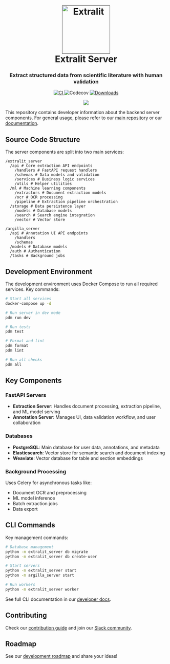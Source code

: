 <h1 align="center">
  <a href=""><img src="https://github.com/extralit/extralit/raw/main/assets/logo.svg" alt="Extralit" width="150"></a>
  <br>
  Extralit Server
  <br>
</h1>
<h3 align="center">Extract structured data from scientific literature with human validation</h2>

<p align="center">
<a href="https://pypi.org/project/extralit/">
<img alt="CI" src="https://img.shields.io/pypi/v/extralit.svg?style=flat-round&logo=pypi&logoColor=white">
</a>
<img alt="Codecov" src="https://codecov.io/gh/extralit/extralit/branch/main/graph/badge.svg"/>
<a href="https://pepy.tech/project/extralit">
<img alt="Downloads" src="https://static.pepy.tech/personalized-badge/extralit?period=month&units=international_system&left_color=grey&right_color=blue&left_text=pypi%20downloads/month">
</a>
</p>

<p align="center">
<a href="https://www.linkedin.com/company/extralit-ai">
<img src="https://img.shields.io/badge/linkedin-blue?logo=linkedin"/>
</a>
</p>

This repository contains developer information about the backend server components. For general usage, please refer to our [main repository](https://github.com/extralit/extralit) or our [documentation](https://docs.extralit.ai/latest/).

## Source Code Structure

The server components are split into two main services:

```
/extralit_server
  /api # Core extraction API endpoints
    /handlers # FastAPI request handlers 
    /schemas # Data models and validation
    /services # Business logic services
    /utils # Helper utilities
  /ml # Machine learning components
    /extractors # Document extraction models
    /ocr # OCR processing
    /pipeline # Extraction pipeline orchestration
  /storage # Data persistence layer
    /models # Database models
    /search # Search engine integration
    /vector # Vector store
```

```
/argilla_server 
  /api # Annotation UI API endpoints
    /handlers
    /schemas 
  /models # Database models
  /auth # Authentication
  /tasks # Background jobs
```

## Development Environment

The development environment uses Docker Compose to run all required services. Key commands:

```sh
# Start all services
docker-compose up -d

# Run server in dev mode
pdm run dev

# Run tests
pdm test

# Format and lint
pdm format
pdm lint

# Run all checks
pdm all
```

## Key Components

### FastAPI Servers

- **Extraction Server**: Handles document processing, extraction pipeline, and ML model serving
- **Annotation Server**: Manages UI, data validation workflow, and user collaboration

### Databases

- **PostgreSQL**: Main database for user data, annotations, and metadata
- **Elasticsearch**: Vector store for semantic search and document indexing
- **Weaviate**: Vector database for table and section embeddings

### Background Processing

Uses Celery for asynchronous tasks like:

- Document OCR and preprocessing
- ML model inference
- Batch extraction jobs
- Data export

## CLI Commands

Key management commands:

```sh
# Database management
python -m extralit_server db migrate
python -m extralit_server db create-user

# Start servers
python -m extralit_server start
python -m argilla_server start

# Run workers
python -m extralit_server worker
```

See full CLI documentation in our [developer docs](https://docs.extralit.ai/latest/developer).

## Contributing

Check our [contribution guide](https://docs.extralit.ai/latest/community/contributor) and join our [Slack community](https://join.slack.com/t/extralit/shared_invite/zt-2kt8t12r7-uFj0bZ5SPAOhRFkxP7ZQaQ).

## Roadmap

See our [development roadmap](https://github.com/orgs/extralit/projects/2/views/1) and share your ideas!
